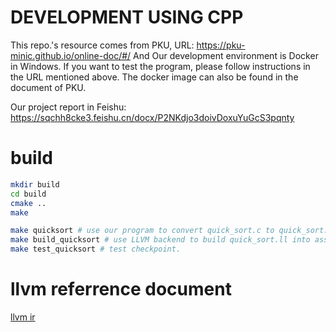 # DEVELOPMENT USING CPP
This repo.'s resource comes from PKU, URL: https://pku-minic.github.io/online-doc/#/
And Our development environment is Docker in Windows. If you want to test the program, please follow instructions in the URL mentioned above.
The docker image can also be found in the document of PKU.

Our project report in Feishu: https://sqchh8cke3.feishu.cn/docx/P2NKdjo3doivDoxuYuGcS3pqnty

# build
```sh
mkdir build
cd build
cmake ..
make

make quicksort # use our program to convert quick_sort.c to quick_sort.ll
make build_quicksort # use LLVM backend to build quick_sort.ll into assembly and link the IO lib.
make test_quicksort # test checkpoint.
```

# llvm referrence document

<a href="https://llvm.org/docs/LangRef.html#call-instruction">llvm ir</a>
